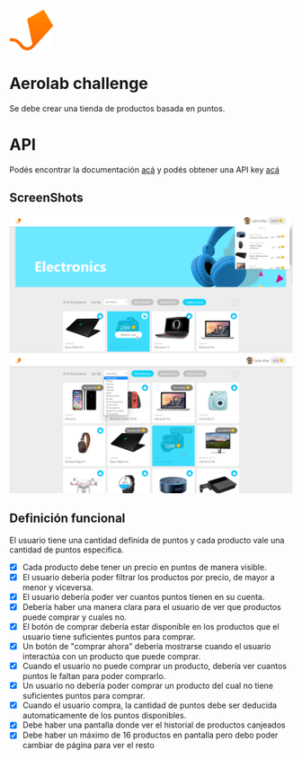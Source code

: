 ![Aerolab](./assets/aerolab-logo.svg "Aerolab")

# Aerolab challenge
Se debe crear una tienda de productos basada en puntos.

# API
Podés encontrar la documentación [acá](https://aerolabchallenge.docs.apiary.io/) y podés obtener una API key [acá](https://aerolab.co/coding-challenge)

## ScreenShots

<p>
    <img src="./assets/1.png" />
    <img src="./assets/2.png" />
</p>

## Definición funcional
El usuario tiene una cantidad definida de puntos y cada producto vale una cantidad de puntos especifica.

- [x]  Cada producto debe tener un precio en puntos de manera visible.
- [x] El usuario debería poder filtrar los productos por precio, de mayor a menor y viceversa.
- [x] El usuario debería poder ver cuantos puntos tienen en su cuenta.
- [x] Debería haber una manera clara para el usuario de ver que productos puede comprar y cuales no.
- [x] El botón de comprar debería estar disponible en los productos que el usuario tiene suficientes puntos para comprar.
- [x] Un botón de "comprar ahora" debería mostrarse cuando el usuario interactúa con un producto que puede comprar.
- [x] Cuando el usuario no puede comprar un producto, debería ver cuantos puntos le faltan para poder comprarlo.
- [x] Un usuario no debería poder comprar un producto del cual no tiene suficientes puntos para comprar.
- [x] Cuando el usuario compra, la cantidad de puntos debe ser deducida automaticamente de los puntos disponibles.
- [x] Debe haber una pantalla donde ver el historial de productos canjeados
- [x]  Debe haber un máximo de 16 productos en pantalla pero debo poder cambiar de página para ver el resto
